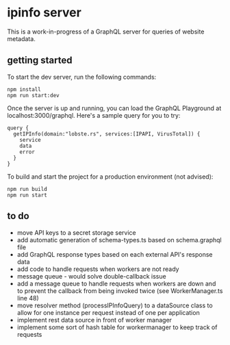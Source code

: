 # ipinfo server
This is a work-in-progress of a GraphQL server for queries of website metadata.

## getting started
To start the dev server, run the following commands:
```
npm install
npm run start:dev
```

Once the server is up and running, you can load the GraphQL Playground at localhost:3000/graphql.
Here's a sample query for you to try:
```
query {
  getIPInfo(domain:"lobste.rs", services:[IPAPI, VirusTotal]) {
    service
    data
    error
  }
}
```


To build and start the project for a production environment (not advised):
```
npm run build
npm run start
```

## to do
* move API keys to a secret storage service
* add automatic generation of schema-types.ts based on schema.graphql file
* add GraphQL response types based on each external API's response data
* add code to handle requests when workers are not ready
* message queue - would solve double-callback issue
* add a message queue to handle requests when workers are down and to prevent the callback from being invoked twice (see WorkerManager.ts line 48)
* move resolver method (processIPInfoQuery) to a dataSource class to allow for one instance per request instead of one per application
* implement rest data source in front of worker manager
* implement some sort of hash table for workermanager to keep track of requests

